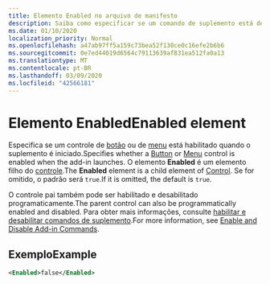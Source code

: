 ```yaml
---
title: Elemento Enabled no arquivo de manifesto
description: Saiba como especificar se um comando de suplemento está desabilitado quando o suplemento é iniciado.
ms.date: 01/10/2020
localization_priority: Normal
ms.openlocfilehash: a47ab97ff5a159c73bea52f130ce0c16efe2b6b6
ms.sourcegitcommit: 0e7ed44019d6564c79113639af831ea512fa0a13
ms.translationtype: MT
ms.contentlocale: pt-BR
ms.lasthandoff: 03/09/2020
ms.locfileid: "42566181"
---
```

# <a name="enabled-element"></a><span data-ttu-id="a27d0-103">Elemento Enabled</span><span class="sxs-lookup"><span data-stu-id="a27d0-103">Enabled element</span></span>

<span data-ttu-id="a27d0-104">Especifica se um controle de [botão](control.md#button-control) ou de [menu](control.md#menu-dropdown-button-controls) está habilitado quando o suplemento é iniciado.</span><span class="sxs-lookup"><span data-stu-id="a27d0-104">Specifies whether a [Button](control.md#button-control) or [Menu](control.md#menu-dropdown-button-controls) control is enabled when the add-in launches.</span></span> <span data-ttu-id="a27d0-105">O elemento **Enabled** é um elemento filho do [controle](control.md).</span><span class="sxs-lookup"><span data-stu-id="a27d0-105">The **Enabled** element is a child element of [Control](control.md).</span></span> <span data-ttu-id="a27d0-106">Se for omitido, o padrão será `true`.</span><span class="sxs-lookup"><span data-stu-id="a27d0-106">If it is omitted, the default is `true`.</span></span> 

<span data-ttu-id="a27d0-107">O controle pai também pode ser habilitado e desabilitado programaticamente.</span><span class="sxs-lookup"><span data-stu-id="a27d0-107">The parent control can also be programmatically enabled and disabled.</span></span> <span data-ttu-id="a27d0-108">Para obter mais informações, consulte [habilitar e desabilitar comandos de suplemento](/office/dev/add-ins/design/disable-add-in-commands).</span><span class="sxs-lookup"><span data-stu-id="a27d0-108">For more information, see [Enable and Disable Add-in Commands](/office/dev/add-ins/design/disable-add-in-commands).</span></span>

## <a name="example"></a><span data-ttu-id="a27d0-109">Exemplo</span><span class="sxs-lookup"><span data-stu-id="a27d0-109">Example</span></span>

```xml
<Enabled>false</Enabled>
```

